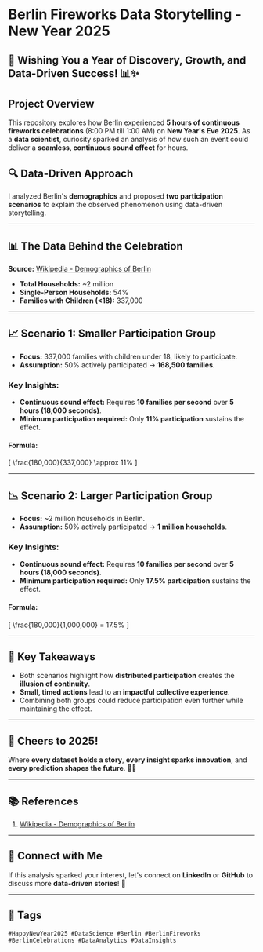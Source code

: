 # Berlin Fireworks Data Storytelling - New Year 2025 

## 🎉 Wishing You a Year of Discovery, Growth, and Data-Driven Success! 📊✨

## Project Overview
This repository explores how Berlin experienced **5 hours of continuous fireworks celebrations** (8:00 PM till 1:00 AM) on **New Year's Eve 2025**. As a **data scientist**, curiosity sparked an analysis of how such an event could deliver a **seamless, continuous sound effect** for hours. 

## 🔍 Data-Driven Approach
I analyzed Berlin's **demographics** and proposed **two participation scenarios** to explain the observed phenomenon using data-driven storytelling.

---

## 📊 The Data Behind the Celebration
**Source:** [Wikipedia - Demographics of Berlin](https://en.wikipedia.org/wiki/Demographics_of_Berlin)  
- **Total Households:** ~2 million  
- **Single-Person Households:** 54%  
- **Families with Children (<18):** 337,000  

---

## 📈 Scenario 1: Smaller Participation Group
- **Focus:** 337,000 families with children under 18, likely to participate.  
- **Assumption:** 50% actively participated → **168,500 families**.

### Key Insights:
- **Continuous sound effect:** Requires **10 families per second** over **5 hours (18,000 seconds)**.
- **Minimum participation required:** Only **11% participation** sustains the effect.

#### Formula:
\[
\frac{180,000}{337,000} \approx 11\%
\]

---

## 📉 Scenario 2: Larger Participation Group
- **Focus:** ~2 million households in Berlin.
- **Assumption:** 50% actively participated → **1 million households**.

### Key Insights:
- **Continuous sound effect:** Requires **10 families per second** over **5 hours (18,000 seconds)**.
- **Minimum participation required:** Only **17.5% participation** sustains the effect.

#### Formula:
\[
\frac{180,000}{1,000,000} = 17.5\%
\]

---

## 🔑 Key Takeaways
- Both scenarios highlight how **distributed participation** creates the **illusion of continuity**.
- **Small, timed actions** lead to an **impactful collective experience**.
- Combining both groups could reduce participation even further while maintaining the effect.

---

## 🚀 Cheers to 2025!
Where **every dataset holds a story**, **every insight sparks innovation**, and **every prediction shapes the future**. 🌟✨

---

## 📚 References
1. [Wikipedia - Demographics of Berlin](https://en.wikipedia.org/wiki/Demographics_of_Berlin)

---

## 📢 Connect with Me
If this analysis sparked your interest, let's connect on **LinkedIn** or **GitHub** to discuss more **data-driven stories**! 🚀

---

## 🔖 Tags
```
#HappyNewYear2025 #DataScience #Berlin #BerlinFireworks #BerlinCelebrations #DataAnalytics #DataInsights
```

